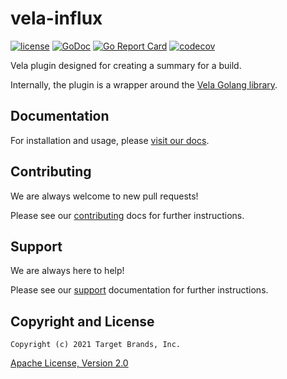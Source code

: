 # vela-influx

[![license](https://img.shields.io/crates/l/gl.svg)](../LICENSE)
[![GoDoc](https://godoc.org/github.com/go-vela/vela-build-summary?status.svg)](https://godoc.org/github.com/go-vela/vela-build-summary)
[![Go Report Card](https://goreportcard.com/badge/go-vela/vela-build-summary)](https://goreportcard.com/report/go-vela/vela-build-summary)
[![codecov](https://codecov.io/gh/go-vela/vela-build-summary/branch/master/graph/badge.svg)](https://codecov.io/gh/go-vela/vela-build-summary)

Vela plugin designed for creating a summary for a build.

Internally, the plugin is a wrapper around the [Vela Golang library](https://github.com/go-vela/sdk-go).

## Documentation

For installation and usage, please [visit our docs](https://go-vela.github.io/docs).

## Contributing

We are always welcome to new pull requests!

Please see our [contributing](CONTRIBUTING.md) docs for further instructions.

## Support

We are always here to help!

Please see our [support](SUPPORT.md) documentation for further instructions.

## Copyright and License

```
Copyright (c) 2021 Target Brands, Inc.
```

[Apache License, Version 2.0](http://www.apache.org/licenses/LICENSE-2.0)
